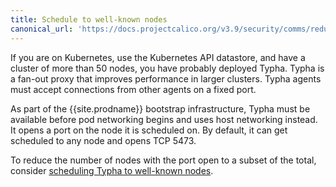```yaml
---
title: Schedule to well-known nodes
canonical_url: 'https://docs.projectcalico.org/v3.9/security/comms/reduce-nodes'
---
```


If you are on Kubernetes, use the Kubernetes API datastore, and have a cluster of more
than 50 nodes, you have probably deployed Typha. Typha is a fan-out proxy that improves
performance in larger clusters. Typha agents must accept connections from other agents on
a fixed port.

As part of the {{site.prodname}} bootstrap infrastructure, Typha must be available before
pod networking begins and uses host networking instead. It opens a port on the node it is
scheduled on. By default, it can get scheduled to any node and opens TCP 5473.

To reduce the number of nodes with the port open to a subset of the
total, consider [scheduling Typha to well-known nodes](https://kubernetes.io/docs/concepts/configuration/assign-pod-node/).
